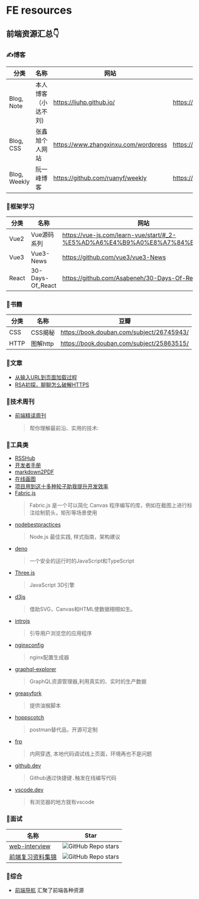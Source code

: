 # FE resources

## 前端资源汇总👇

### ✍博客

分类 | 名称 | 网站 | RSS
--- | --- | --- | ---
Blog, Note | 本人博客（小达不刘) |https://liuhp.github.io/ |https://liuhp.github.io/atom.xml
Blog, CSS |张鑫旭个人网站 | https://www.zhangxinxu.com/wordpress | https://www.zhangxinxu.com/wordpress/feed/
Blog, Weekly|阮一峰博客| https://github.com/ruanyf/weekly |https://www.ruanyifeng.com/blog/atom.xml


### 🌺框架学习

分类 | 名称 | 网站 
--- | --- | --- 
Vue2 |Vue源码系列 | https://vue-js.com/learn-vue/start/#_2-%E5%AD%A6%E4%B9%A0%E8%A7%84%E5%88%92
Vue3 | Vue3-News | https://github.com/vue3/vue3-News 
React | 30-Days-Of_React | https://github.com/Asabeneh/30-Days-Of-React

### 🙉书籍

分类 | 名称 | 豆瓣
--- | --- | --- 
CSS | CSS揭秘 | https://book.douban.com/subject/26745943/
HTTP | 图解http | https://book.douban.com/subject/25863515/


### 🐷文章

* [从输入URL到页面加载过程](https://zhongmeizhi.github.io/fed-note/browser/page_load.html)
* [RSA初探，聊聊怎么破解HTTPS](https://juejin.cn/post/6844904087205445640)

### 🦁技术周刊

* [前端精读周刊](https://github.com/ascoders/weekly)
    > 帮你理解最前沿、实用的技术: 


### 🐯工具类

* [RSSHub](https://rss.shab.fun/)
* [开发者手册](https://cloud.tencent.com/developer/devdocs)
* [markdown2PDF](https://md2pdf.netlify.app/)
* [在线画图](https://excalidraw.com/)
* [项目用到这十多种轮子助我提升开发效率](https://juejin.cn/post/7012012633180078117?utm_source=gold_browser_extension#heading-17)
* [Fabric.js](https://github.com/fabricjs/fabric.js?utm_source=gold_browser_extension)
    > Fabric.js 是一个可以简化 Canvas 程序编写的库，例如在截图上进行标注绘制箭头，矩形等场景使用
* [nodebestpractices](https://github.com/goldbergyoni/nodebestpractices)
    > Node.js 最佳实践, 样式指南，架构建议
* [deno](https://deno.land/)
    > 一个安全的运行时的JavaScript和TypeScript
* [Three.js](https://threejs.org/)
    > JavaScript 3D引擎
* [d3js](https://d3js.org/)
    > 借助SVG，Canvas和HTML使数据栩栩如生。
* [introjs](https://introjs.com/)
    > 引导用户浏览您的应用程序
* [nginxconfig](https://github.com/digitalocean/nginxconfig.io)
    > nginx配置生成器
* [graphql-explorer](https://docs.github.com/en/graphql/overview/explorer)
    > GraphQL资源管理器,利用真实的、实时的生产数据
* [greasyfork](https://greasyfork.org/zh-CN)
    > 提供油猴脚本
* [hoppscotch](https://hoppscotch.io/)
    > postman替代品，开源可定制
* [frp](https://github.com/fatedier/frp)
    > 内网穿透, 本地代码调试线上页面，环境再也不是问题
* [github.dev](https://github.dev)
    > Github通过快捷键<kbd>.</kbd>触发在线编写代码
* [vscode.dev](https://vscode.dev/)
    > 有浏览器的地方就有vscode

### 🤡面试

 名称 | Star
--- | --- 
[web-interview](https://github.com/febobo/web-interview)  | ![GitHub Repo stars](https://img.shields.io/github/stars/febobo/web-interview?style=social)
[前端复习资料集锦](https://github.com/CavsZhouyou/Front-End-Interview-Notebook) | ![GitHub Repo stars](https://img.shields.io/github/stars/CavsZhouyou/Front-End-Interview-Notebook?style=social)

### 🐼综合

* [前端导航](https://www.kwgg2020.com/#) 汇聚了前端各种资源
